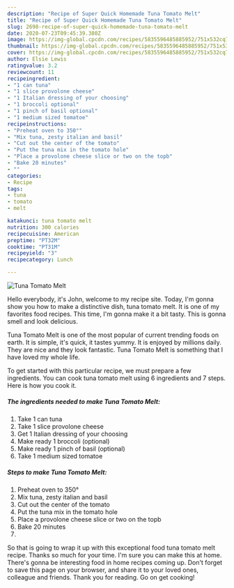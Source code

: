 ```yaml
---
description: "Recipe of Super Quick Homemade Tuna Tomato Melt"
title: "Recipe of Super Quick Homemade Tuna Tomato Melt"
slug: 2698-recipe-of-super-quick-homemade-tuna-tomato-melt
date: 2020-07-23T09:45:39.380Z
image: https://img-global.cpcdn.com/recipes/5835596485885952/751x532cq70/tuna-tomato-melt-recipe-main-photo.jpg
thumbnail: https://img-global.cpcdn.com/recipes/5835596485885952/751x532cq70/tuna-tomato-melt-recipe-main-photo.jpg
cover: https://img-global.cpcdn.com/recipes/5835596485885952/751x532cq70/tuna-tomato-melt-recipe-main-photo.jpg
author: Elsie Lewis
ratingvalue: 3.2
reviewcount: 11
recipeingredient:
- "1 can tuna"
- "1 slice provolone cheese"
- "1 Italian dressing of your choosing"
- "1 broccoli optional"
- "1 pinch of basil optional"
- "1 medium sized tomatoe"
recipeinstructions:
- "Preheat oven to 350°"
- "Mix tuna, zesty italian and basil"
- "Cut out the center of the tomato"
- "Put the tuna mix in the tomato hole"
- "Place a provolone cheese slice or two on the topb"
- "Bake 20 minutes"
- ""
categories:
- Recipe
tags:
- tuna
- tomato
- melt

katakunci: tuna tomato melt 
nutrition: 300 calories
recipecuisine: American
preptime: "PT32M"
cooktime: "PT31M"
recipeyield: "3"
recipecategory: Lunch

---
```



![Tuna Tomato Melt](https://img-global.cpcdn.com/recipes/5835596485885952/751x532cq70/tuna-tomato-melt-recipe-main-photo.jpg)

Hello everybody, it's John, welcome to my recipe site. Today, I'm gonna show you how to make a distinctive dish, tuna tomato melt. It is one of my favorites food recipes. This time, I'm gonna make it a bit tasty. This is gonna smell and look delicious.



Tuna Tomato Melt is one of the most popular of current trending foods on earth. It is simple, it's quick, it tastes yummy. It is enjoyed by millions daily. They are nice and they look fantastic. Tuna Tomato Melt is something that I have loved my whole life.


To get started with this particular recipe, we must prepare a few ingredients. You can cook tuna tomato melt using 6 ingredients and 7 steps. Here is how you cook it.

<!--inarticleads1-->

##### The ingredients needed to make Tuna Tomato Melt:

1. Take 1 can tuna
1. Take 1 slice provolone cheese
1. Get 1 Italian dressing of your choosing
1. Make ready 1 broccoli (optional)
1. Make ready 1 pinch of basil (optional)
1. Take 1 medium sized tomatoe




<!--inarticleads2-->

##### Steps to make Tuna Tomato Melt:

1. Preheat oven to 350°
1. Mix tuna, zesty italian and basil
1. Cut out the center of the tomato
1. Put the tuna mix in the tomato hole
1. Place a provolone cheese slice or two on the topb
1. Bake 20 minutes
1. 




So that is going to wrap it up with this exceptional food tuna tomato melt recipe. Thanks so much for your time. I'm sure you can make this at home. There's gonna be interesting food in home recipes coming up. Don't forget to save this page on your browser, and share it to your loved ones, colleague and friends. Thank you for reading. Go on get cooking!
